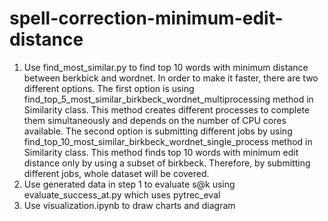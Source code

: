 # spell-correction-minimum-edit-distance

1. Use find_most_similar.py to find top 10 words with minimum distance between berkbick and wordnet. In order to make it faster, there are two different options.  The first option is using find_top_5_most_similar_birkbeck_wordnet_multiprocessing method in Similarity class. This method creates different processes to complete them simultaneously and depends on the number of CPU cores available. The second option is submitting different jobs by using find_top_10_most_similar_birkbeck_wordnet_single_process method in Similarity class. This method finds top 10 words with minimum edit distance only by using a subset of birkbeck. Therefore, by submitting different jobs, whole dataset will be covered.
2. Use generated data in step 1 to evaluate s@k using evaluate_success_at.py which uses pytrec_eval
3. Use visualization.ipynb to draw charts and diagram
